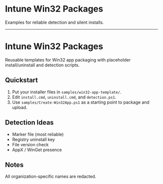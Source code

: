 # Intune Win32 Packages

Examples for reliable detection and silent installs.

---

# Intune Win32 Packages

Reusable templates for Win32 app packaging with placeholder install/uninstall and detection scripts.

## Quickstart
1. Put your installer files in `samples/win32-app-template/`.
2. Edit `install.cmd`, `uninstall.cmd`, and `detection.ps1`.
3. Use `samples/Create-Win32App.ps1` as a starting point to package and upload.

## Detection Ideas
- Marker file (most reliable)
- Registry uninstall key
- File version check
- AppX / WinGet presence

## Notes
All organization-specific names are redacted.

